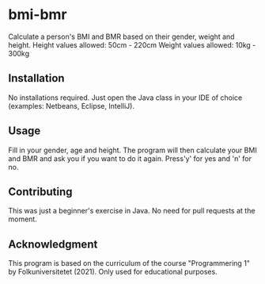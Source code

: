 # bmi-bmr
Calculate a person's BMI and BMR based on their gender, weight and height.
Height values allowed: 50cm - 220cm
Weight values allowed: 10kg - 300kg 

## Installation

No installations required. Just open the Java class in your IDE of choice (examples: Netbeans, Eclipse, IntelliJ).

## Usage

Fill in your gender, age and height. The program will then calculate your BMI and BMR and ask you if you want to do it again. Press'y' for yes and 'n' for no. 

## Contributing

This was just a beginner's exercise in Java. No need for pull requests at the moment. 

## Acknowledgment

This program is based on the curriculum of the course "Programmering 1" by Folkuniversitetet (2021). Only used for educational purposes. 
